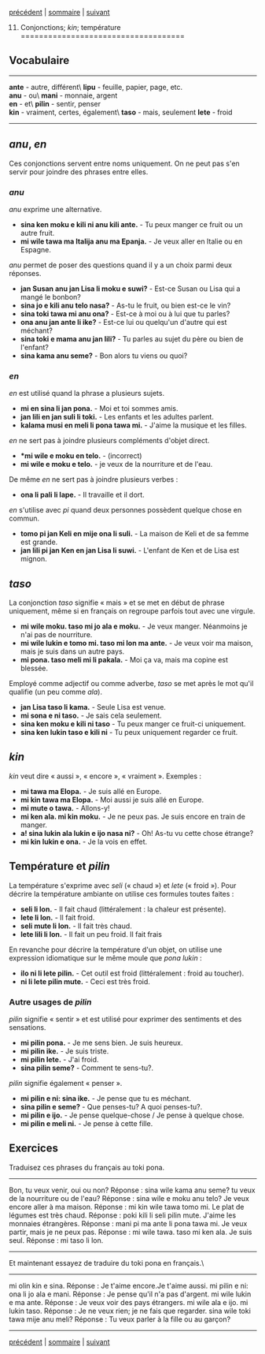 [précédent](lecon10.md) | [sommaire](lecons.md) | [suivant](lecon12.md)

11. Conjonctions; *kin*; température
====================================

Vocabulaire
-----------

  ----------------------------------------- -----------------------------------------
  **ante** - autre, différent\              **lipu** - feuille, papier, page, etc.\
   **anu** - ou\                             **mani** - monnaie, argent\
   **en** - et\                              **pilin** - sentir, penser\
   **kin** - vraiment, certes, également\    **taso** - mais, seulement
   **lete** - froid                         
  ----------------------------------------- -----------------------------------------

*anu*, *en*
-----------

Ces conjonctions servent entre noms uniquement. On ne peut pas s'en
servir pour joindre des phrases entre elles.

### *anu*

*anu* exprime une alternative.

-   **sina ken moku e kili ni anu kili ante.** - Tu peux manger ce fruit
    ou un autre fruit.
-   **mi wile tawa ma Italija anu ma Epanja.** - Je veux aller en Italie
    ou en Espagne.

*anu* permet de poser des questions quand il y a un choix parmi deux
réponses.

-   **jan Susan anu jan Lisa li moku e suwi?** - Est-ce Susan ou Lisa
    qui a mangé le bonbon?
-   **sina jo e kili anu telo nasa?** - As-tu le fruit, ou bien est-ce
    le vin?
-   **sina toki tawa mi anu ona?** - Est-ce à moi ou à lui que tu
    parles?
-   **ona anu jan ante li ike?** - Est-ce lui ou quelqu'un d'autre qui
    est méchant?
-   **sina toki e mama anu jan lili?** - Tu parles au sujet du père ou
    bien de l'enfant?
-   **sina kama anu seme?** - Bon alors tu viens ou quoi?

### *en*

*en* est utilisé quand la phrase a plusieurs sujets.

-   **mi en sina li jan pona.** - Moi et toi sommes amis.
-   **jan lili en jan suli li toki.** - Les enfants et les adultes
    parlent.
-   **kalama musi en meli li pona tawa mi.** - J'aime la musique et les
    filles.

*en* ne sert pas à joindre plusieurs compléments d'objet direct.

-   **\*mi wile e moku en telo.** - (incorrect)
-   **mi wile e moku e telo.** - je veux de la nourriture et de l'eau.

De même *en* ne sert pas à joindre plusieurs verbes :

-   **ona li pali li lape.** - Il travaille et il dort.

*en* s'utilise avec *pi* quand deux personnes possèdent quelque chose en
commun.

-   **tomo pi jan Keli en mije ona li suli.** - La maison de Keli et de
    sa femme est grande.
-   **jan lili pi jan Ken en jan Lisa li suwi.** - L'enfant de Ken et de
    Lisa est mignon.

*taso*
------

La conjonction *taso* signifie « mais » et se met en début de phrase
uniquement, même si en français on regroupe parfois tout avec une
virgule.

-   **mi wile moku. taso mi jo ala e moku.** - Je veux manger. Néanmoins
    je n'ai pas de nourriture.
-   **mi wile lukin e tomo mi. taso mi lon ma ante.** - Je veux voir ma
    maison, mais je suis dans un autre pays.
-   **mi pona. taso meli mi li pakala.** - Moi ça va, mais ma copine est
    blessée.

Employé comme adjectif ou comme adverbe, *taso* se met après le mot
qu'il qualifie (un peu comme *ala*).

-   **jan Lisa taso li kama.** - Seule Lisa est venue.
-   **mi sona e ni taso.** - Je sais cela seulement.
-   **sina ken moku e kili ni taso** - Tu peux manger ce fruit-ci
    uniquement.
-   **sina ken lukin taso e kili ni** - Tu peux uniquement regarder ce
    fruit.

*kin*
-----

*kin* veut dire « aussi », « encore », « vraiment ». Exemples :

-   **mi tawa ma Elopa.** - Je suis allé en Europe.
-   **mi kin tawa ma Elopa.** - Moi aussi je suis allé en Europe.
-   **mi mute o tawa.** - Allons-y!
-   **mi ken ala. mi kin moku.** - Je ne peux pas. Je suis encore en
    train de manger.
-   **a! sina lukin ala lukin e ijo nasa ni?** - Oh! As-tu vu cette
    chose étrange?
-   **mi kin lukin e ona.** - Je la vois en effet.

Température et *pilin*
----------------------

La température s'exprime avec *seli* (« chaud ») et *lete* (« froid »).
Pour décrire la température ambiante on utilise ces formules toutes
faites :

-   **seli li lon.** - Il fait chaud (littéralement : la chaleur est
    présente).
-   **lete li lon.** - Il fait froid.
-   **seli mute li lon.** - Il fait très chaud.
-   **lete lili li lon.** - Il fait un peu froid. Il fait frais

En revanche pour décrire la température d'un objet, on utilise une
expression idiomatique sur le même moule que *pona lukin* :

-   **ilo ni li lete pilin.** - Cet outil est froid (littéralement :
    froid au toucher).
-   **ni li lete pilin mute.** - Ceci est très froid.

### Autre usages de *pilin*

*pilin* signifie « sentir » et est utilisé pour exprimer des sentiments
et des sensations.

-   **mi pilin pona.** - Je me sens bien. Je suis heureux.
-   **mi pilin ike.** - Je suis triste.
-   **mi pilin lete.** - J'ai froid.
-   **sina pilin seme?** - Comment te sens-tu?.

*pilin* signifie également « penser ».

-   **mi pilin e ni: sina ike.** - Je pense que tu es méchant.
-   **sina pilin e seme?** - Que penses-tu? A quoi penses-tu?.
-   **mi pilin e ijo.** - Je pense quelque-chose / Je pense à quelque
    chose.
-   **mi pilin e meli ni.** - Je pense à cette fille.

Exercices
---------

Traduisez ces phrases du français au toki pona.

  --------------------------------------- --------------------------------------------
  Bon, tu veux venir, oui ou non?         Réponse : sina wile kama anu seme?
  tu veux de la nourriture ou de l'eau?   Réponse : sina wile e moku anu telo?
  Je veux encore aller à ma maison.       Réponse : mi kin wile tawa tomo mi.
  Le plat de légumes est très chaud.      Réponse : poki kili li seli pilin mute.
  J'aime les monnaies étrangères.         Réponse : mani pi ma ante li pona tawa mi.
  Je veux partir, mais je ne peux pas.    Réponse : mi wile tawa. taso mi ken ala.
  Je suis seul.                           Réponse : mi taso li lon.
  --------------------------------------- --------------------------------------------

Et maintenant essayez de traduire du toki pona en français.\

  -------------------------------------- -----------------------------------------------------
  mi olin kin e sina.                    Réponse : Je t'aime encore.Je t'aime aussi.
  mi pilin e ni: ona li jo ala e mani.   Réponse : Je pense qu'il n'a pas d'argent.
  mi wile lukin e ma ante.               Réponse : Je veux voir des pays étrangers.
  mi wile ala e ijo. mi lukin taso.      Réponse : Je ne veux rien; je ne fais que regarder.
  sina wile toki tawa mije anu meli?     Réponse : Tu veux parler à la fille ou au garçon?
  -------------------------------------- -----------------------------------------------------

[précédent](lecon10.md) | [sommaire](lecons.md) | [suivant](lecon12.md)
